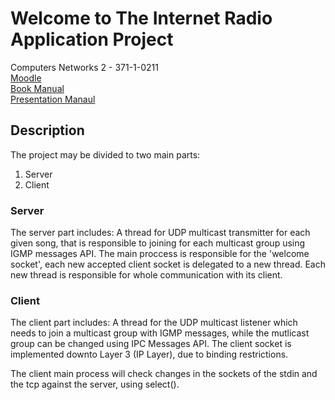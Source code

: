 # Welcome to The Internet Radio Application Project
Computers Networks 2 - 371-1-0211\
[Moodle](https://moodle2.bgu.ac.il/moodle/course/view.php?id=23418)\
[Book Manual](Manual_Book.pdf)\
[Presentation Manaul](Presentation.pdf)

## Description

The project may be divided to two main parts:
1.	Server
2.	Client

### Server

The server part includes:
A thread for UDP multicast transmitter for each given song, that is responsible to joining for each multicast group using IGMP messages API.
The main proccess is responsible for the 'welcome socket', each new accepted client socket is delegated to a new thread.
Each new thread is responsible for whole communication with its client.

### Client

The client part includes:
A thread for the UDP multicast listener which needs to join a multicast group with IGMP messages, while the mutlicast group can be changed using IPC Messages API.
The client socket is implemented downto Layer 3 (IP Layer), due to binding restrictions.

The client main process will check changes in the sockets of the stdin and the tcp against the server, using select().

